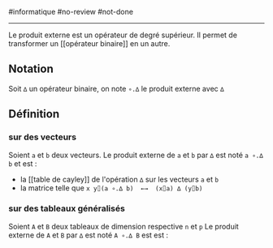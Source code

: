 #informatique #no-review  #not-done

----
Le produit externe est un opérateur de degré supérieur.
Il permet de transformer un [[opérateur binaire]] en un autre.

## Notation
Soit `∆` un opérateur binaire, on note `∘.∆` le produit externe avec `∆`

## Définition

### sur des vecteurs
Soient `a` et `b` deux vecteurs.
Le produit externe de `a` et `b` par `∆` est noté `a ∘.∆ b` et est :
 - la [[table de cayley]] de l'opération `∆` sur les vecteurs `a` et `b`
 - la matrice telle que `x y⌷(a ∘.∆ b)  ←→  (x⌷a) ∆ (y⌷b)`

### sur des tableaux généralisés
Soient `A` et `B` deux tableaux de dimension respective `n` et `p`
Le produit externe de `A` et `B` par `∆` est noté `A ∘.∆ B` est est :
